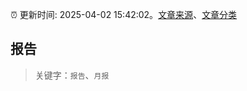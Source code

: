 :alarm_clock: 更新时间: 2025-04-02 15:42:02。[文章来源](/README.md)、[文章分类](/TAGS.md)

## 报告


> 关键字：`报告`、`月报`



